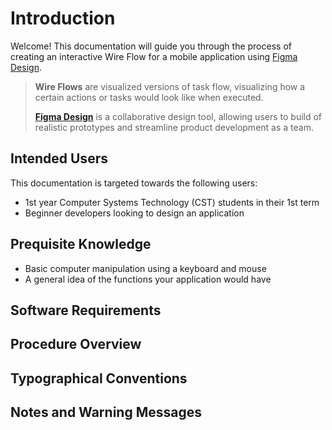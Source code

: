 # Introduction

Welcome! This documentation will guide you through the process of creating an interactive Wire Flow for a mobile application using [Figma Design](https://www.figma.com/design/).
> **Wire Flows** are visualized versions of task flow, visualizing how a certain actions or tasks would look like when executed. 
>
> [**Figma Design**](https://www.figma.com/design/) is a collaborative design tool, allowing users to build of realistic prototypes and streamline product development as a team.


## Intended Users
This documentation is targeted towards the following users:

* 1st year Computer Systems Technology (CST) students in their 1st term
* Beginner developers looking to design an application  


## Prequisite Knowledge

* Basic computer manipulation using a keyboard and mouse
* A general idea of the functions your application would have


## Software Requirements


## Procedure Overview


## Typographical Conventions


## Notes and Warning Messages

